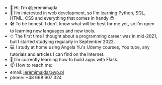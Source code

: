 - 👋 Hi, I’m @jeremimajda
- 👀 I’m interested in web development, so I'm learning Python, SQL, HTML, CSS and everything that comes in handy 😉 
- 🛠 To be honest, I don't know what will be best for me yet, so I'm open to learning new languages and new tools.
- ⏱ The first time I thought about a programming career was in mid-2021, but I started studying regularly in September 2022. 
- 💻 I study at home using Angela Yu's Udemy courses, You tube, any tutorials and articles I can find on the Internet.
- 🌱 I’m currently learning how to build apps with Flask.
- 📫 How to reach me:
- email: jeremimajda@wp.pl
- phone: +48 668 607 324


